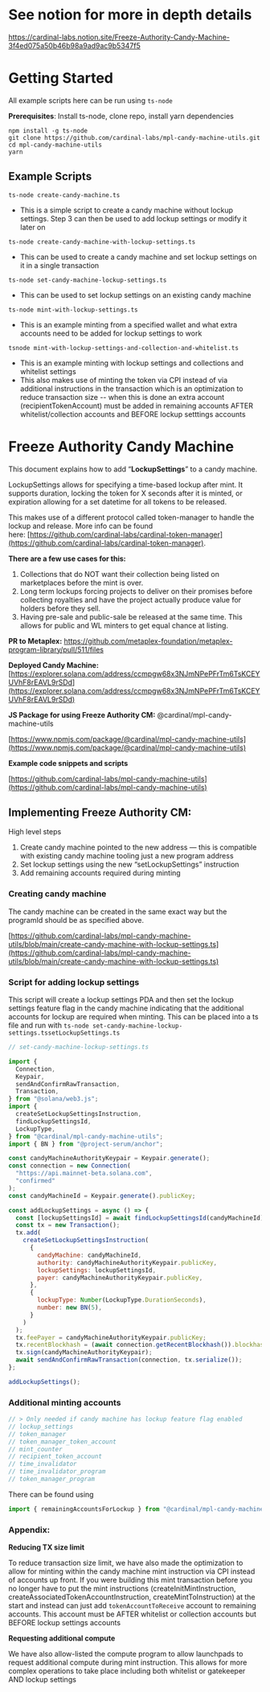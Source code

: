 # See notion for more in depth details

https://cardinal-labs.notion.site/Freeze-Authority-Candy-Machine-3f4ed075a50b46b98a9ad9ac9b5347f5

# Getting Started

All example scripts here can be run using `ts-node`

<strong>Prerequisites</strong>: Install ts-node, clone repo, install yarn dependencies

```
npm install -g ts-node
git clone https://github.com/cardinal-labs/mpl-candy-machine-utils.git
cd mpl-candy-machine-utils
yarn
```

## Example Scripts

`ts-node create-candy-machine.ts`

- This is a simple script to create a candy machine without lockup settings. Step 3 can then be used to add lockup settings or modify it later on

`ts-node create-candy-machine-with-lockup-settings.ts`

- This can be used to create a candy machine and set lockup settings on it in a single transaction

`ts-node set-candy-machine-lockup-settings.ts`

- This can be used to set lockup settings on an existing candy machine

`ts-node mint-with-lockup-settings.ts`

- This is an example minting from a specified wallet and what extra accounts need to be added for lockup settings to work

`tsnode mint-with-lockup-settings-and-collection-and-whitelist.ts`

- This is an example minting with lockup settings and collections and whitelist settings
- This also makes use of minting the token via CPI instead of via additional instructions in the transaction which is an optimization to reduce transaction size -- when this is done an extra account (recipientTokenAccount) must be added in remaining accounts AFTER whitelist/collection accounts and BEFORE lockup setttings accounts

# Freeze Authority Candy Machine

This document explains how to add “**LockupSettings**” to a candy machine.

LockupSettings allows for specifying a time-based lockup after mint. It supports duration, locking the token for X seconds after it is minted, or expiration allowing for a set datetime for all tokens to be released.

This makes use of a different protocol called token-manager to handle the lockup and release. More info can be found here: [https://github.com/cardinal-labs/cardinal-token-manager](https://github.com/cardinal-labs/cardinal-token-manager).

**There are a few use cases for this:**

1. Collections that do NOT want their collection being listed on marketplaces before the mint is over.
2. Long term lockups forcing projects to deliver on their promises before collecting royalties and have the project actually produce value for holders before they sell.
3. Having pre-sale and public-sale be released at the same time. This allows for public and WL minters to get equal chance at listing.

**PR to Metaplex:** https://github.com/metaplex-foundation/metaplex-program-library/pull/511/files

**Deployed Candy Machine:** [https://explorer.solana.com/address/ccmpgw68x3NJmNPePFrTm6TsKCEYUVhF8rEAVL9rSDd](https://explorer.solana.com/address/ccmpgw68x3NJmNPePFrTm6TsKCEYUVhF8rEAVL9rSDd)

**JS Package for using Freeze Authority CM:** @cardinal/mpl-candy-machine-utils

[https://www.npmjs.com/package/@cardinal/mpl-candy-machine-utils](https://www.npmjs.com/package/@cardinal/mpl-candy-machine-utils)

**Example code snippets and scripts**

[https://github.com/cardinal-labs/mpl-candy-machine-utils](https://github.com/cardinal-labs/mpl-candy-machine-utils)

## Implementing Freeze Authority CM:

High level steps

1. Create candy machine pointed to the new address — this is compatible with existing candy machine tooling just a new program address
2. Set lockup settings using the new “setLockupSettings” instruction
3. Add remaining accounts required during minting

### **Creating candy machine**

The candy machine can be created in the same exact way but the programId should be as specified above.

[https://github.com/cardinal-labs/mpl-candy-machine-utils/blob/main/create-candy-machine-with-lockup-settings.ts](https://github.com/cardinal-labs/mpl-candy-machine-utils/blob/main/create-candy-machine-with-lockup-settings.ts)

### **Script for adding lockup settings**

This script will create a lockup settings PDA and then set the lockup settings feature flag in the candy machine indicating that the additional accounts for lockup are required when minting. This can be placed into a ts file and run with `ts-node set-candy-machine-lockup-settings.tssetLockupSettings.ts`

```jsx
// set-candy-machine-lockup-settings.ts

import {
  Connection,
  Keypair,
  sendAndConfirmRawTransaction,
  Transaction,
} from "@solana/web3.js";
import {
  createSetLockupSettingsInstruction,
  findLockupSettingsId,
  LockupType,
} from "@cardinal/mpl-candy-machine-utils";
import { BN } from "@project-serum/anchor";

const candyMachineAuthorityKeypair = Keypair.generate();
const connection = new Connection(
  "https://api.mainnet-beta.solana.com",
  "confirmed"
);
const candyMachineId = Keypair.generate().publicKey;

const addLockupSettings = async () => {
  const [lockupSettingsId] = await findLockupSettingsId(candyMachineId);
  const tx = new Transaction();
  tx.add(
    createSetLockupSettingsInstruction(
      {
        candyMachine: candyMachineId,
        authority: candyMachineAuthorityKeypair.publicKey,
        lockupSettings: lockupSettingsId,
        payer: candyMachineAuthorityKeypair.publicKey,
      },
      {
        lockupType: Number(LockupType.DurationSeconds),
        number: new BN(5),
      }
    )
  );
  tx.feePayer = candyMachineAuthorityKeypair.publicKey;
  tx.recentBlockhash = (await connection.getRecentBlockhash()).blockhash;
  tx.sign(candyMachineAuthorityKeypair);
  await sendAndConfirmRawTransaction(connection, tx.serialize());
};

addLockupSettings();
```

### **Additional minting accounts**

```rust
// > Only needed if candy machine has lockup feature flag enabled
// lockup_settings
// token_manager
// token_manager_token_account
// mint_counter
// recipient_token_account
// time_invalidator
// time_invalidator_program
// token_manager_program
```

There can be found using

```jsx
import { remainingAccountsForLockup } from "@cardinal/mpl-candy-machine-utils";
```

### **Appendix:**

**Reducing TX size limit**

To reduce transaction size limit, we have also made the optimization to allow for minting within the candy machine mint instruction via CPI instead of accounts up front. If you were building this mint transaction before you no longer have to put the mint instructions (createInitMintInstruction, createAssociatedTokenAccountInstruction, createMintToInstruction) at the start and instead can just add `tokenAccountToReceive` account to remaining accounts. This account must be AFTER whitelist or collection accounts but BEFORE lockup settings accounts

**Requesting additional compute**

We have also allow-listed the compute program to allow launchpads to request additional compute during mint instruction. This allows for more complex operations to take place including both whitelist or gatekeeper AND lockup settings
